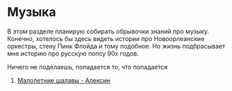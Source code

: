 # Музыка

В этом разделе планирую собирать обрывочки знаний про музыку.
Конечно, хотелось бы здесь видеть истории про Новоорлеанские оркестры, стену Пинк Флойда и тому подобное.
Но жизнь подбрасывает мне историю про русскую попсу 90х годов.

Ничего не поделаешь, попадается то, что попадается

1. [Малолетние шалавы - Алексин](shalavy.md)

